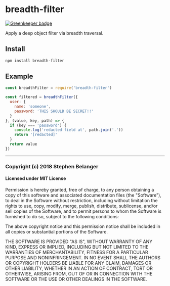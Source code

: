 # breadth-filter

[![Greenkeeper badge](https://badges.greenkeeper.io/Qard/breadth-filter.svg)](https://greenkeeper.io/)

Apply a deep object filter via breadth traversal.

## Install

```sh
npm install breadth-filter
```

## Example

```js
const breadthFilter = require('breadth-filter')

const filtered = breadthFilter({
  user: {
    name: 'someone',
    password: 'THIS SHOULD BE SECRET!!'
  }
}, (value, key, path) => {
  if (key === 'password') {
    console.log('redacted field at', path.join('.'))
    return '[redacted]'
  }
  return value
})
```

---

### Copyright (c) 2018 Stephen Belanger
#### Licensed under MIT License

Permission is hereby granted, free of charge, to any person obtaining a copy of this software and associated documentation files (the "Software"), to deal in the Software without restriction, including without limitation the rights to use, copy, modify, merge, publish, distribute, sublicense, and/or sell copies of the Software, and to permit persons to whom the Software is furnished to do so, subject to the following conditions:

The above copyright notice and this permission notice shall be included in all copies or substantial portions of the Software.

THE SOFTWARE IS PROVIDED "AS IS", WITHOUT WARRANTY OF ANY KIND, EXPRESS OR IMPLIED, INCLUDING BUT NOT LIMITED TO THE WARRANTIES OF MERCHANTABILITY, FITNESS FOR A PARTICULAR PURPOSE AND NONINFRINGEMENT. IN NO EVENT SHALL THE AUTHORS OR COPYRIGHT HOLDERS BE LIABLE FOR ANY CLAIM, DAMAGES OR OTHER LIABILITY, WHETHER IN AN ACTION OF CONTRACT, TORT OR OTHERWISE, ARISING FROM, OUT OF OR IN CONNECTION WITH THE SOFTWARE OR THE USE OR OTHER DEALINGS IN THE SOFTWARE.
